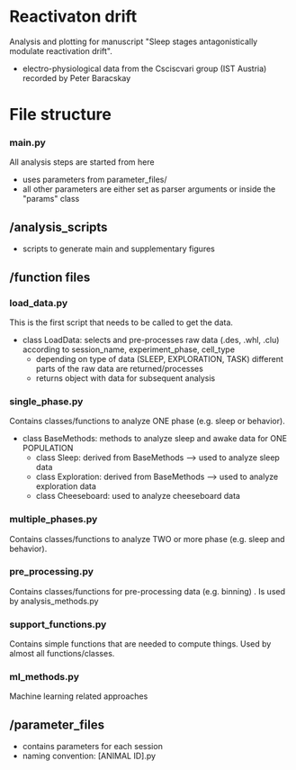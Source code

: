 # Reactivaton drift

Analysis and plotting for manuscript "Sleep stages antagonistically modulate reactivation drift".

* electro-physiological data from the Csciscvari group (IST Austria) recorded 
by Peter Baracskay

# File structure

### main.py

All analysis steps are started from here

* uses parameters from parameter_files/
* all other parameters are either set as parser arguments or inside the 
"params" class

## /analysis_scripts

* scripts to generate main and supplementary figures

## /function files

### load_data.py
This is the first script that needs to be called to get the data.

* class LoadData: selects and pre-processes raw data (.des, .whl, .clu) according to session_name,
experiment_phase, cell_type
  * depending on type of data (SLEEP, EXPLORATION, TASK) different parts of the raw data are 
  returned/processes
  * returns object with data for subsequent analysis

### single_phase.py

Contains classes/functions to analyze ONE phase (e.g. sleep or behavior).

* class BaseMethods: methods to analyze sleep and awake data for ONE POPULATION
  * class Sleep: derived from BaseMethods --> used to analyze sleep data
  * class Exploration: derived from BaseMethods --> used to analyze exploration data
  * class Cheeseboard: used to analyze cheeseboard data

### multiple_phases.py

Contains classes/functions to analyze TWO or more phase (e.g. sleep and behavior).

### pre_processing.py

Contains classes/functions for pre-processing data (e.g. binning) . Is used by analysis_methods.py

### support_functions.py
Contains simple functions that are needed to compute things. Used by almost all functions/classes.

### ml_methods.py
Machine learning related approaches

## /parameter_files
* contains parameters for each session
* naming convention: [ANIMAL ID].py 

